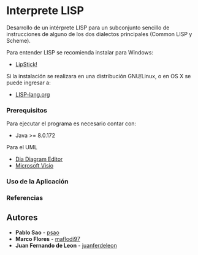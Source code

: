 # Interprete LISP
Desarrollo de un intérprete LISP para un subconjunto sencillo de instrucciones de alguno de los dos dialectos principales (Common LISP y Scheme).

Para entender LISP se recomienda instalar para Windows:

* [LipStick!](http://www.iqool.de/lispstick.html#sec-1)

Si la instalación se realizara en una distribución GNU/Linux, o en OS X se puede ingresar a:
* [LISP-lang.org](https://lisp-lang.org/learn/getting-started/)

### Prerequisitos

Para ejecutar el programa es necesario contar con:

* Java >= 8.0.172

Para el UML
* [Dia Diagram Editor](https://sourceforge.net/projects/dia-installer/)
* [Microsoft Visio](https://products.office.com/es/visio/flowchart-software)  

### Uso de la Aplicación




### Referencias



## Autores

* **Pablo Sao** - [psao](https://github.com/psao)
* **Marco Flores** - [maflodi97](https://github.com/maflodi97)
* **Juan Fernando de Leon** - [juanferdeleon](https://github.com/juanferdeleon)


